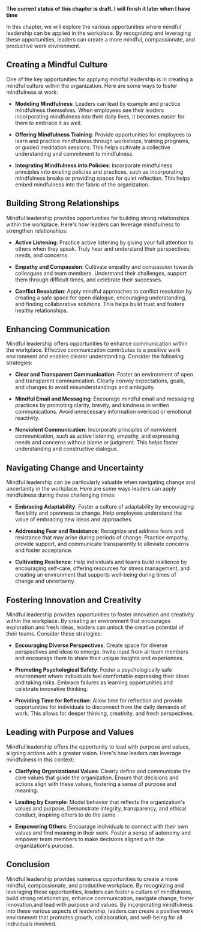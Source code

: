 **The current status of this chapter is draft. I will finish it later when I have time**

In this chapter, we will explore the various opportunities where mindful leadership can be applied in the workplace. By recognizing and leveraging these opportunities, leaders can create a more mindful, compassionate, and productive work environment.

Creating a Mindful Culture
--------------------------

One of the key opportunities for applying mindful leadership is in creating a mindful culture within the organization. Here are some ways to foster mindfulness at work:

* **Modeling Mindfulness**: Leaders can lead by example and practice mindfulness themselves. When employees see their leaders incorporating mindfulness into their daily lives, it becomes easier for them to embrace it as well.

* **Offering Mindfulness Training**: Provide opportunities for employees to learn and practice mindfulness through workshops, training programs, or guided meditation sessions. This helps cultivate a collective understanding and commitment to mindfulness.

* **Integrating Mindfulness into Policies**: Incorporate mindfulness principles into existing policies and practices, such as incorporating mindfulness breaks or providing spaces for quiet reflection. This helps embed mindfulness into the fabric of the organization.

Building Strong Relationships
-----------------------------

Mindful leadership provides opportunities for building strong relationships within the workplace. Here's how leaders can leverage mindfulness to strengthen relationships:

* **Active Listening**: Practice active listening by giving your full attention to others when they speak. Truly hear and understand their perspectives, needs, and concerns.

* **Empathy and Compassion**: Cultivate empathy and compassion towards colleagues and team members. Understand their challenges, support them through difficult times, and celebrate their successes.

* **Conflict Resolution**: Apply mindful approaches to conflict resolution by creating a safe space for open dialogue, encouraging understanding, and finding collaborative solutions. This helps build trust and fosters healthy relationships.

Enhancing Communication
-----------------------

Mindful leadership offers opportunities to enhance communication within the workplace. Effective communication contributes to a positive work environment and enables clearer understanding. Consider the following strategies:

* **Clear and Transparent Communication**: Foster an environment of open and transparent communication. Clearly convey expectations, goals, and changes to avoid misunderstandings and ambiguity.

* **Mindful Email and Messaging**: Encourage mindful email and messaging practices by promoting clarity, brevity, and kindness in written communications. Avoid unnecessary information overload or emotional reactivity.

* **Nonviolent Communication**: Incorporate principles of nonviolent communication, such as active listening, empathy, and expressing needs and concerns without blame or judgment. This helps foster understanding and constructive dialogue.

Navigating Change and Uncertainty
---------------------------------

Mindful leadership can be particularly valuable when navigating change and uncertainty in the workplace. Here are some ways leaders can apply mindfulness during these challenging times:

* **Embracing Adaptability**: Foster a culture of adaptability by encouraging flexibility and openness to change. Help employees understand the value of embracing new ideas and approaches.

* **Addressing Fear and Resistance**: Recognize and address fears and resistance that may arise during periods of change. Practice empathy, provide support, and communicate transparently to alleviate concerns and foster acceptance.

* **Cultivating Resilience**: Help individuals and teams build resilience by encouraging self-care, offering resources for stress management, and creating an environment that supports well-being during times of change and uncertainty.

Fostering Innovation and Creativity
-----------------------------------

Mindful leadership provides opportunities to foster innovation and creativity within the workplace. By creating an environment that encourages exploration and fresh ideas, leaders can unlock the creative potential of their teams. Consider these strategies:

* **Encouraging Diverse Perspectives**: Create space for diverse perspectives and ideas to emerge. Invite input from all team members and encourage them to share their unique insights and experiences.

* **Promoting Psychological Safety**: Foster a psychologically safe environment where individuals feel comfortable expressing their ideas and taking risks. Embrace failures as learning opportunities and celebrate innovative thinking.

* **Providing Time for Reflection**: Allow time for reflection and provide opportunities for individuals to disconnect from the daily demands of work. This allows for deeper thinking, creativity, and fresh perspectives.

Leading with Purpose and Values
-------------------------------

Mindful leadership offers the opportunity to lead with purpose and values, aligning actions with a greater vision. Here's how leaders can leverage mindfulness in this context:

* **Clarifying Organizational Values**: Clearly define and communicate the core values that guide the organization. Ensure that decisions and actions align with these values, fostering a sense of purpose and meaning.

* **Leading by Example**: Model behavior that reflects the organization's values and purpose. Demonstrate integrity, transparency, and ethical conduct, inspiring others to do the same.

* **Empowering Others**: Encourage individuals to connect with their own values and find meaning in their work. Foster a sense of autonomy and empower team members to make decisions aligned with the organization's purpose.

Conclusion
----------

Mindful leadership provides numerous opportunities to create a more mindful, compassionate, and productive workplace. By recognizing and leveraging these opportunities, leaders can foster a culture of mindfulness, build strong relationships, enhance communication, navigate change, foster innovation,and lead with purpose and values. By incorporating mindfulness into these various aspects of leadership, leaders can create a positive work environment that promotes growth, collaboration, and well-being for all individuals involved.
